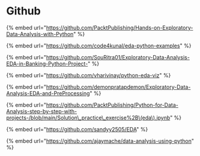 # Github


{% embed url="https://github.com/PacktPublishing/Hands-on-Exploratory-Data-Analysis-with-Python" %}

{% embed url="https://github.com/code4kunal/eda-python-examples" %}

{% embed url="https://github.com/SouRitra01/Exploratory-Data-Analysis-EDA-in-Banking-Python-Project-" %}

{% embed url="https://github.com/vharivinay/python-eda-viz" %}

{% embed url="https://github.com/demonpratapdemon/Exploratory-Data-Analysis-EDA-and-PreProcessing" %}

{% embed url="https://github.com/PacktPublishing/Python-for-Data-Analysis-step-by-step-with-projects-/blob/main/Solution\_practice\_exercise%2B\(eda\).ipynb" %}

{% embed url="https://github.com/sandyy2505/EDA" %}

{% embed url="https://github.com/ajaymache/data-analysis-using-python" %}
